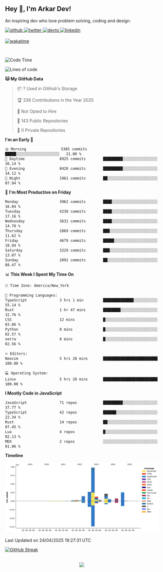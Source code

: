 ## Hey 👋, I'm Arkar Dev!  

An inspiring dev who love problem solving, coding and design.

<a href="https://github.com/Riley1101" target="_blank">
<img src=https://img.shields.io/badge/github-%2324292e.svg?&style=for-the-badge&logo=github&logoColor=white alt=github style="margin-bottom: 5px;" />
</a>
<a href="https://twitter.com/arkardev" target="_blank">
<img src=https://img.shields.io/badge/twitter-%2300acee.svg?&style=for-the-badge&logo=twitter&logoColor=white alt=twitter style="margin-bottom: 5px;" />
</a>
<a href="https://dev.to/riley1101" target="_blank">
<img src=https://img.shields.io/badge/dev.to-%2308090A.svg?&style=for-the-badge&logo=dev.to&logoColor=white alt=devto style="margin-bottom: 5px;" />
</a>
<a href="https://linkedin.com/in/arkar-kaung-myat" target="_blank">
<img src=https://img.shields.io/badge/linkedin-%231E77B5.svg?&style=for-the-badge&logo=linkedin&logoColor=white alt=linkedin style="margin-bottom: 5px;" />
</a>
  
[![wakatime](https://wakatime.com/badge/user/cf23b6e3-75f8-4c04-b0e3-273191c8d2ec.svg)](https://wakatime.com/@cf23b6e3-75f8-4c04-b0e3-273191c8d2ec)

<br/>

<!--START_SECTION:waka-->
![Code Time](http://img.shields.io/badge/Code%20Time-1%2C379%20hrs%2050%20mins-blue)

![Lines of code](https://img.shields.io/badge/From%20Hello%20World%20I%27ve%20Written-22.5%20million%20lines%20of%20code-blue)

**🐱 My GitHub Data** 

> 📦 ? Used in GitHub's Storage 
 > 
> 🏆 336 Contributions in the Year 2025
 > 
> 🚫 Not Opted to Hire
 > 
> 📜 143 Public Repositories 
 > 
> 🔑 0 Private Repositories 
 > 
**I'm an Early 🐤** 

```text
🌞 Morning                5385 commits        █████░░░░░░░░░░░░░░░░░░░░   21.80 % 
🌆 Daytime                8925 commits        █████████░░░░░░░░░░░░░░░░   36.14 % 
🌃 Evening                8428 commits        █████████░░░░░░░░░░░░░░░░   34.12 % 
🌙 Night                  1961 commits        ██░░░░░░░░░░░░░░░░░░░░░░░   07.94 % 
```
📅 **I'm Most Productive on Friday** 

```text
Monday                   3962 commits        ████░░░░░░░░░░░░░░░░░░░░░   16.04 % 
Tuesday                  4238 commits        ████░░░░░░░░░░░░░░░░░░░░░   17.16 % 
Wednesday                3631 commits        ████░░░░░░░░░░░░░░░░░░░░░   14.70 % 
Thursday                 2869 commits        ███░░░░░░░░░░░░░░░░░░░░░░   11.62 % 
Friday                   4679 commits        █████░░░░░░░░░░░░░░░░░░░░   18.94 % 
Saturday                 3229 commits        ███░░░░░░░░░░░░░░░░░░░░░░   13.07 % 
Sunday                   2091 commits        ██░░░░░░░░░░░░░░░░░░░░░░░   08.47 % 
```


📊 **This Week I Spent My Time On** 

```text
🕑︎ Time Zone: America/New_York

💬 Programming Languages: 
TypeScript               3 hrs 1 min         ██████████████░░░░░░░░░░░   55.14 % 
Rust                     1 hr 47 mins        ████████░░░░░░░░░░░░░░░░░   32.76 % 
CSS                      12 mins             █░░░░░░░░░░░░░░░░░░░░░░░░   03.86 % 
Python                   8 mins              █░░░░░░░░░░░░░░░░░░░░░░░░   02.57 % 
netrw                    8 mins              █░░░░░░░░░░░░░░░░░░░░░░░░   02.56 % 

🔥 Editors: 
Neovim                   5 hrs 28 mins       █████████████████████████   100.00 % 

💻 Operating System: 
Linux                    5 hrs 28 mins       █████████████████████████   100.00 % 
```

**I Mostly Code in JavaScript** 

```text
JavaScript               71 repos            █████████░░░░░░░░░░░░░░░░   37.77 % 
TypeScript               42 repos            ██████░░░░░░░░░░░░░░░░░░░   22.34 % 
Rust                     14 repos            ██░░░░░░░░░░░░░░░░░░░░░░░   07.45 % 
Lua                      4 repos             █░░░░░░░░░░░░░░░░░░░░░░░░   02.13 % 
MDX                      2 repos             ░░░░░░░░░░░░░░░░░░░░░░░░░   01.06 % 
```



**Timeline**

![Lines of Code chart](https://raw.githubusercontent.com/Riley1101/Riley1101/main/assets/bar_graph.png)


 Last Updated on 24/04/2025 19:27:31 UTC
<!--END_SECTION:waka-->

[![GitHub Streak](https://streak-stats.demolab.com?user=Riley1101)](https://git.io/streak-stats)
  
<br/>  
<div align="center">
<img src="https://komarev.com/ghpvc/?username=Riley1101&&style=flat-square" align="center" />
</div>  

